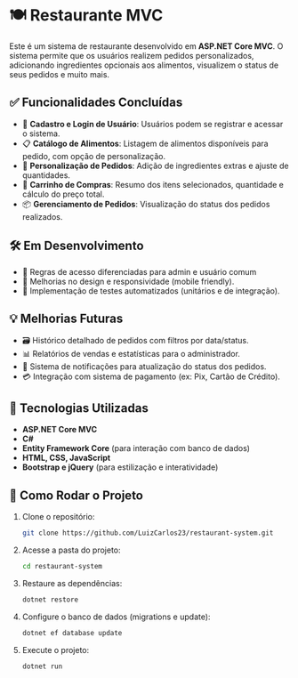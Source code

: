 # 🍽️ Restaurante MVC

Este é um sistema de restaurante desenvolvido em **ASP.NET Core MVC**. O sistema permite que os usuários realizem pedidos personalizados, adicionando ingredientes opcionais aos alimentos, visualizem o status de seus pedidos e muito mais.

## ✅ Funcionalidades Concluídas

- 👤 **Cadastro e Login de Usuário**: Usuários podem se registrar e acessar o sistema.
- 📋 **Catálogo de Alimentos**: Listagem de alimentos disponíveis para pedido, com opção de personalização.
- 🍕 **Personalização de Pedidos**: Adição de ingredientes extras e ajuste de quantidades.
- 🛒 **Carrinho de Compras**: Resumo dos itens selecionados, quantidade e cálculo do preço total.
- 📦 **Gerenciamento de Pedidos**: Visualização do status dos pedidos realizados.

## 🛠️ Em Desenvolvimento

- 🔐 Regras de acesso diferenciadas para admin e usuário comum
- 🎨 Melhorias no design e responsividade (mobile friendly).
- 🧪 Implementação de testes automatizados (unitários e de integração).

## 💡 Melhorias Futuras

- 🗃️ Histórico detalhado de pedidos com filtros por data/status.
- 📊 Relatórios de vendas e estatísticas para o administrador.
- 🔔 Sistema de notificações para atualização do status dos pedidos.
- 💳 Integração com sistema de pagamento (ex: Pix, Cartão de Crédito).

## 🧰 Tecnologias Utilizadas

- **ASP.NET Core MVC**
- **C#**
- **Entity Framework Core** (para interação com banco de dados)
- **HTML, CSS, JavaScript**
- **Bootstrap e jQuery** (para estilização e interatividade)

## 🚀 Como Rodar o Projeto

1. Clone o repositório:
   ```sh
   git clone https://github.com/LuizCarlos23/restaurant-system.git
   ```
2. Acesse a pasta do projeto:
   ```sh
   cd restaurant-system
   ```
3. Restaure as dependências:
   ```sh
   dotnet restore
   ```
4. Configure o banco de dados (migrations e update):
   ```sh
   dotnet ef database update
   ```
5. Execute o projeto:
   ```sh
   dotnet run
   ```
